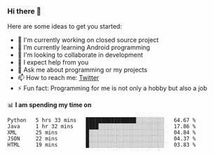 ### Hi there 👋
Here are some ideas to get you started:
- 🔭 I'm currently working on closed source project
- 🌱 I’m currently learning Android programming
- 👯 I'm looking to collaborate in development
- 🤔 I expect help from you
- 💬 Ask me about programming or my projects
- 📫 How to reach me: [Twitter](https://twitter.com/merive_ "merive_")
- ⚡ Fun fact: Programming for me is not only a hobby but also a job

📊 **I am spending my time on**
<!--START_SECTION:waka-->
```text
Python   5 hrs 33 mins   ████████████████░░░░░░░░░   64.67 % 
Java     1 hr 32 mins    ████░░░░░░░░░░░░░░░░░░░░░   17.86 % 
XML      25 mins         █░░░░░░░░░░░░░░░░░░░░░░░░   04.84 % 
JSON     22 mins         █░░░░░░░░░░░░░░░░░░░░░░░░   04.37 % 
HTML     19 mins         █░░░░░░░░░░░░░░░░░░░░░░░░   03.83 %
```
<!--END_SECTION:waka-->

